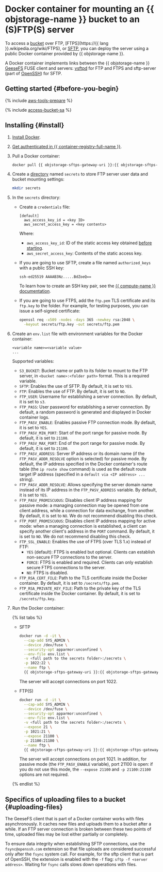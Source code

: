 # Docker container for mounting an {{ objstorage-name }} bucket to an (S)FTP(S) server

To access a [bucket](../concepts/bucket.md) over FTP, [FTPS](https://{{ lang }}.wikipedia.org/wiki/FTPS), or [SFTP](https://en.wikipedia.org/wiki/SSH_File_Transfer_Protocol), you can deploy the server using a public Docker container provided by {{ objstorage-name }}.

A Docker container implements links between the {{ objstorage-name }} [GeeseFS](geesefs.md) FUSE client and servers: [vsftpd](https://security.appspot.com/vsftpd.html) for FTP and FTPS and sftp-server (part of [OpenSSH](https://www.openssh.com/)) for SFTP.

## Getting started {#before-you-begin}

{% include [aws-tools-prepare](../../_includes/aws-tools/aws-tools-prepare.md) %}

{% include [access-bucket-sa](../../_includes/storage/access-bucket-sa.md) %}

## Installing {#install}

1. [Install Docker](https://docs.docker.com/get-docker/).
1. [Get authenticated in {{ container-registry-full-name }}](../../container-registry/operations/authentication.md).
1. Pull a Docker container:

   ```bash
   docker pull {{ objstorage-sftps-gateway-uri }}:{{ objstorage-sftps-gateway-version }}
   ```

1. Create a [directory](../concepts/object.md#folder) named `secrets` to store FTP server user data and bucket mounting settings:

   ```bash
   mkdir secrets
   ```

1. In the `secrets` directory:
   * Create a `credentials` file:

     ```text
     [default]
       aws_access_key_id = <key ID>
       aws_secret_access_key = <key contents>
     ```

     Where:
     * `aws_access_key_id`: ID of the static access key obtained [before starting](#before-you-begin).
     * `aws_secret_access_key`: Contents of the static access key.
   * If you are going to use SFTP, create a file named `authorized_keys` with a public SSH key:

      ```text
      ssh-ed25519 AAAAB3Nz.....BdZoeQ==
      ```

     
     To learn how to create an SSH key pair, see the [{{ compute-name }} documentation](../../compute/operations/vm-connect/ssh.md#creating-ssh-keys).


   * If you are going to use FTPS, add the `ftp.pem` TLS certificate and its `ftp.key` to the folder. For example, for testing purposes, you can issue a self-signed certificate:

      ```bash
      openssl req -x509 -nodes -days 365 -newkey rsa:2048 \
        -keyout secrets/ftp.key -out secrets/ftp.pem
      ```

1. Create an `env.list` file with environment variables for the Docker container:

   ```text
   <variable name>=<variable value>
   ...
   ```

   Supported variables:
   * `S3_BUCKET`: Bucket name or path to its folder to mount to the FTP server, in `<bucket name>:<folder path>` format. This is a required variable.
   * `SFTP`: Enables the use of SFTP. By default, it is set to `YES`.
   * `FTP`: Enables the use of FTP. By default, it is set to `NO`.
   * `FTP_USER`: Username for establishing a server connection. By default, it is set to `s3`.
   * `FTP_PASS`: User password for establishing a server connection. By default, a random password is generated and displayed in Docker container logs.
   * `FTP_PASV_ENABLE`: Enables passive FTP connection mode. By default, it is set to `YES`.
   * `FTP_PASV_MIN_PORT`: Start of the port range for passive mode. By default, it is set to `21100`.
   * `FTP_PASV_MAX_PORT`: End of the port range for passive mode. By default, it is set to `21100`.
   * `FTP_PASV_ADDRESS`: Server IP address or its domain name (if the `FTP_PASV_ADDR_RESOLVE` option is selected) for passive mode. By default, the IP address specified in the Docker container's route table (the `ip route show` command) is used as the default route target IP address (specified in a `default via <IP address> ...` string).
   * `FTP_PASV_ADDR_RESOLVE`: Allows specifying the server domain name instead of its IP address in the `FTP_PASV_ADDRESS` variable. By default, it is set to `YES`.
   * `FTP_PASV_PROMISCUOUS`: Disables client IP address mapping for passive mode: a managing connection may be opened from one client address, while a connection for data exchange, from another. By default, it is set to `NO`. We do not recommend disabling this check.
   * `FTP_PORT_PROMISCUOUS`: Disables client IP address mapping for active mode: when a managing connection is established, a client can specify another client's address in the `PORT` command. By default, it is set to `NO`. We do not recommend disabling this check.
   * `FTP_SSL_ENABLE`: Enables the use of FTPS (over TLS 1.x) instead of FTP:
      * `YES` (default): FTPS is enabled but optional. Clients can establish non-secure FTP connections to the server.
      * `FORCE`: FTPS is enabled and required. Clients can only establish secure FTPS connections to the server.
      * `NO`: FTPS is disabled.
   * `FTP_RSA_CERT_FILE`: Path to the TLS certificate inside the Docker container. By default, it is set to `/secrets/ftp.pem`.
   * `FTP_RSA_PRIVATE_KEY_FILE`: Path to the private key of the TLS certificate inside the Docker container. By default, it is set to `/secrets/ftp.key`.
1. Run the Docker container:

   {% list tabs %}

   - SFTP

      ```bash
      docker run -d -it \
        --cap-add SYS_ADMIN \
        --device /dev/fuse \
        --security-opt apparmor:unconfined \
        --env-file env.list \
        -v <full path to the secrets folder>:/secrets \
        -p 1022:22 \
        --name ftp \
        {{ objstorage-sftps-gateway-uri }}:{{ objstorage-sftps-gateway-version }}
      ```

      The server will accept connections on port 1022.

   - FTP(S)

      ```bash
      docker run -d -it \
        --cap-add SYS_ADMIN \
        --device /dev/fuse \
        --security-opt apparmor:unconfined \
        --env-file env.list \
        -v <full path to the secrets folder>:/secrets \
        --expose 21 \
        -p 1021:21 \
        --expose 21100 \
        -p 21100:21100 \
        --name ftp \
        {{ objstorage-sftps-gateway-uri }}:{{ objstorage-sftps-gateway-version }}
      ```

      The server will accept connections on port 1021. In addition, for passive mode (the `FTP_PASV_ENABLE` variable), port 21100 is open: if you do not use this mode, the `--expose 21100` and `-p 21100:21100` options are not required.

   {% endlist %}

## Specifics of uploading files to a bucket {#uploading-files}

The GeeseFS client that is part of a Docker container works with files asynchronously. It caches new files and uploads them to a bucket after a while. If an FTP server connection is broken between these two points of time, uploaded files may be lost either partially or completely.

To ensure data integrity when establishing SFTP connections, use the `fsync@openssh.com` extension so that file uploads are considered successful only after the `fsync` system call. For example, for the sftp client that is part of OpenSSH, the extension is enabled with the `-f` flag: `sftp -f <server address>`. Waiting for `fsync` calls slows down operations with files.